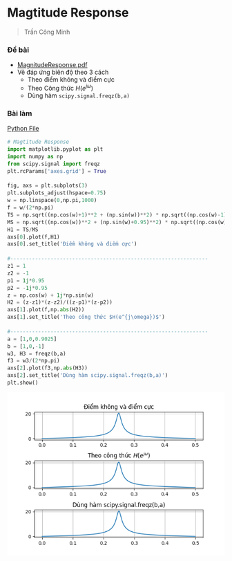 # Magtitude Response
> Trần Công Minh 
### Đề bài
- [MagnitudeResponse.pdf](./MagnitudeResponse.pdf)
- Vẽ đáp ứng biên độ theo 3 cách
	- Theo điểm không và điểm cực
	- Theo Công thức $H(e^{j\omega})$
	- Dùng hàm `scipy.signal.freqz(b,a)`
### Bài làm
[Python File](./MR.py)

```python
# Magtitude Response
import matplotlib.pyplot as plt
import numpy as np
from scipy.signal import freqz
plt.rcParams['axes.grid'] = True

fig, axs = plt.subplots(3)
plt.subplots_adjust(hspace=0.75)
w = np.linspace(0,np.pi,1000)
f = w/(2*np.pi)
TS = np.sqrt((np.cos(w)+1)**2 + (np.sin(w))**2) * np.sqrt((np.cos(w)-1)**2 + (np.sin(w))**2)
MS = np.sqrt((np.cos(w))**2 + (np.sin(w)+0.95)**2) * np.sqrt((np.cos(w))**2 + (np.sin(w)-0.95)**2)
H1 = TS/MS
axs[0].plot(f,H1)
axs[0].set_title('Điểm không và điểm cực')

#----------------------------------------------------------------
z1 = 1
z2 = -1
p1 = 1j*0.95
p2 = -1j*0.95
z = np.cos(w) + 1j*np.sin(w)
H2 = (z-z1)*(z-z2)/((z-p1)*(z-p2))
axs[1].plot(f,np.abs(H2))
axs[1].set_title('Theo công thức $H(e^{j\omega})$')

#----------------------------------------------------------------
a = [1,0,0.9025]
b = [1,0,-1]
w3, H3 = freqz(b,a)
f3 = w3/(2*np.pi)
axs[2].plot(f3,np.abs(H3))
axs[2].set_title('Dùng hàm scipy.signal.freqz(b,a)')
plt.show()
```
![Fig](MagtudeResponse_fig.png)